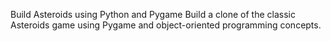 Build Asteroids using Python and Pygame
Build a clone of the classic Asteroids game using Pygame and object-oriented programming concepts.
